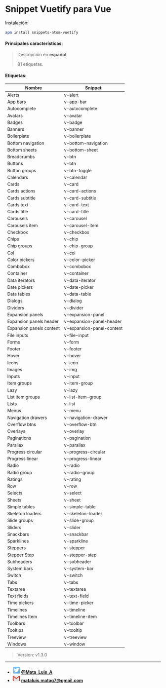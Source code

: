 # Snippet Vuetify para Vue

Instalación:

```bash
apm install snippets-atom-vuetify
```

#### Principales características:

> Descripción en **español**.
>
> 81 etiquetas.

#### Etiquetas:

| Nombre  | Snippet |
|---|---|
| Alerts | v-alert |
| App bars | v-app-bar |
| Autocomplete | v-autocomplete |
| Avatars | v-avatar |
| Badges | v-badge |
| Banners | v-banner |
| Boilerplate | v-boilerplate |
| Bottom navigation | v-bottom-navigation |
| Bottom sheets | v-bottom-sheet |
| Breadcrumbs | v-btn |
| Buttons | v-btn |
| Button groups | v-btn-toggle |
| Calendars | v-calendar |
| Cards | v-card |
| Cards actions | v-card-actions |
| Cards subtitle | v-card-subtitle |
| Cards text | v-card-text |
| Cards title | v-card-title |
| Carousels | v-carousel |
| Carousels item | v-carousel-item |
| Checkbox | v-checkbox |
| Chips | v-chip |
| Chip groups | v-chip-group |
| Col | v-col |
| Color pickers | v-color-picker |
| Combobox | v-combobox |
| Container | v-container |
| Data iterators | v-data-iterator |
| Date pickers | v-date-picker |
| Data tables | v-data-table |
| Dialogs | v-dialog |
| Dividers | v-divider |
| Expansion panels | v-expansion-panel |
| Expansion panels header | v-expansion-panel-header |
| Expansion panels content | v-expansion-panel-content |
| File inputs | v-file-input |
| Forms | v-form |
| Footer | v-footer |
| Hover | v-hover |
| Icons | v-icon |
| Images | v-img |
| Inputs | v-input |
| Item groups | v-item-group |
| Lazy | v-lazy |
| List item groups | v-list-item-group |
| Lists | v-list |
| Menus | v-menu |
| Navigation drawers | v-navigation-drawer |
| Overflow btns | v-overflow-btn |
| Overlays | v-overlay |
| Paginations | v-pagination |
| Parallax | v-parallax |
| Progress circular | v-progress-circular |
| Progress linear | v-progress-linear |
| Radio | v-radio |
| Radio group | v-radio-group |
| Ratings | v-rating |
| Row | v-row |
| Selects | v-select |
| Sheets | v-sheet |
| Simple tables | v-simple-table |
| Skeleton loaders | v-skeleton-loader |
| Slide groups | v-slide-group |
| Sliders | v-slider |
| Snackbars | v-snackbar |
| Sparklines | v-sparkline |
| Steppers | v-stepper |
| Stepper Step | v-stepper-step |
| Subheaders | v-subheader |
| System bars | v-system-bar |
| Switch | v-switch |
| Tabs | v-tabs |
| Textarea | v-textarea |
| Text fields | v-text-field |
| Time pickers | v-time-picker |
| Timelines | v-timeline |
| Timelines Item | v-timeline-item |
| Toolbars | v-toolbar |
| Tooltips | v-tooltip |
| Treeview | v-treeview |
| Windows | v-window |

> Version: v1.3.0

---

* ![twiter logo](image/twitter.png) **[@Mata_Luis_A](https://twitter.com/Mata_Luis_A)**
* ![email logo](image/gmail.png) **<mataluis.matag7@gmail.com>**
